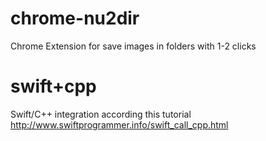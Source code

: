 # chrome-nu2dir
Chrome Extension for save images in folders with 1-2 clicks

# swift+cpp
Swift/C++ integration according this tutorial http://www.swiftprogrammer.info/swift_call_cpp.html
